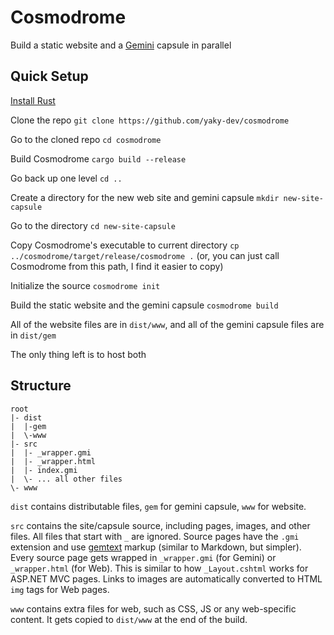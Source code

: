 # Cosmodrome

Build a static website and a [Gemini](https://gemini.circumlunar.space/docs/faq.gmi) capsule in parallel

## Quick Setup

[Install Rust](https://www.rust-lang.org/learn/get-started) 

Clone the repo `git clone https://github.com/yaky-dev/cosmodrome`

Go to the cloned repo `cd cosmodrome`

Build Cosmodrome `cargo build --release`

Go back up one level `cd ..`

Create a directory for the new web site and gemini capsule `mkdir new-site-capsule`

Go to the directory `cd new-site-capsule`

Copy Cosmodrome's executable to current directory `cp ../cosmodrome/target/release/cosmodrome .` (or, you can just call Cosmodrome from this path, I find it easier to copy)

Initialize the source `cosmodrome init`

Build the static website and the gemini capsule `cosmodrome build`

All of the website files are in `dist/www`, and all of the gemini capsule files are in `dist/gem`

The only thing left is to host both

## Structure
```
root
|- dist
|  |-gem
|  \-www
|- src
|  |- _wrapper.gmi
|  |- _wrapper.html
|  |- index.gmi
|  \- ... all other files
\- www
```

`dist` contains distributable files, `gem` for gemini capsule, `www` for website.

`src` contains the site/capsule source, including pages, images, and other files.
All files that start with `_` are ignored.
Source pages have the `.gmi` extension and use [gemtext](https://gemini.circumlunar.space/docs/gemtext.gmi) markup (similar to Markdown, but simpler).
Every source page gets wrapped in `_wrapper.gmi` (for Gemini) or `_wrapper.html` (for Web). This is similar to how `_Layout.cshtml` works for ASP.NET MVC pages.
Links to images are automatically converted to HTML `img` tags for Web pages.

`www` contains extra files for web, such as CSS, JS or any web-specific content. It gets copied to `dist/www` at the end of the build.